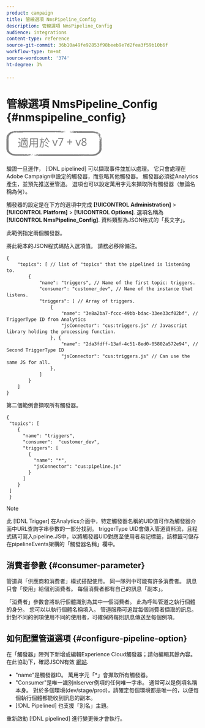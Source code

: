 ```yaml
---
product: campaign
title: 管線選項 NmsPipeline_Config
description: 管線選項 NmsPipeline_Config
audience: integrations
content-type: reference
source-git-commit: 36b10a49fe92853f98beeb9e7d2fea3f59b10b6f
workflow-type: tm+mt
source-wordcount: '374'
ht-degree: 3%

---
```



# 管線選項 NmsPipeline_Config {#nmspipeline_config}

![](../../assets/common.svg)

驗證一旦運作， [!DNL pipelined] 可以擷取事件並加以處理。 它只會處理在Adobe Campaign中設定的觸發器，而忽略其他觸發器。 觸發器必須從Analytics產生，並預先推送至管道。
選項也可以設定萬用字元來擷取所有觸發器（無論名稱為何）。

觸發器的設定是在下方的選項中完成 **[!UICONTROL Administration]** > **[!UICONTROL Platform]** > **[!UICONTROL Options]**. 選項名稱為 **[!UICONTROL NmsPipeline_Config]**. 資料類型為JSON格式的「長文字」。

此範例指定兩個觸發器。

將此範本的JSON程式碼貼入選項值。 請務必移除備注。

```
{
    "topics": [ // list of "topics" that the pipelined is listening to.
        {
            "name": "triggers", // Name of the first topic: triggers.
            "consumer": "customer_dev", // Name of the instance that listens. 
            "triggers": [ // Array of triggers. 
                {
                    "name": "3e8a2ba7-fccc-49bb-bdac-33ee33cf02bf", // TriggerType ID from Analytics 
                    "jsConnector": "cus:triggers.js" // Javascript library holding the processing function.
                }, {
                    "name": "2da3fdff-13af-4c51-8ed0-05802a572e94", // Second TriggerType ID 
                    "jsConnector": "cus:triggers.js" // Can use the same JS for all.
                },
            ]
        }
    ]
}
```

第二個範例會擷取所有觸發器。

```
{
 "topics": [
    {
      "name": "triggers",
      "consumer":  "customer_dev",
      "triggers": [
        {
          "name": "*",
          "jsConnector": "cus:pipeline.js"
        }
      ]
    }
 ]
 }
```

>[!NOTE]
>
>此 [!DNL Trigger] 在Analytics介面中，特定觸發器名稱的UID值可作為觸發器介面中URL查詢字串參數的一部分找到。 triggerType UID會傳入管道資料流，且程式碼可寫入pipeline.JS中，以將觸發器UID對應至使用者易記標籤，該標籤可儲存在pipelineEvents架構的「觸發器名稱」欄中。

## 消費者參數 {#consumer-parameter}

管道與「供應商和消費者」模式搭配使用。 同一隊列中可能有許多消費者。 訊息只會「使用」給個別消費者。 每個消費者都有自己的訊息「副本」。

「消費者」參數會將執行個體識別為其中一個消費者。 此為呼叫管道之執行個體的身分。 您可以以執行個體名稱填入。 管道服務可追蹤每個消費者擷取的訊息。 針對不同的例項使用不同的使用者，可確保將每則訊息傳送至每個例項。

## 如何配置管道選項 {#configure-pipeline-option}

在「觸發器」陣列下新增或編輯Experience Cloud觸發器；請勿編輯其餘內容。
在此協助下，確認JSON有效 [網站](https://jsonlint.com/).

* &quot;name&quot;是觸發器ID。 萬用字元「*」會擷取所有觸發器。
* &quot;Consumer&quot;是唯一識別nlserver例項的任何唯一字串。 通常可以是例項名稱本身。 對於多個環境(dev/stage/prod)，請確定每個環境都是唯一的，以便每個執行個體都能收到訊息的副本。
* [!DNL Pipelined] 也支援「別名」主題。

重新啟動 [!DNL pipelined] 進行變更後才會執行。
